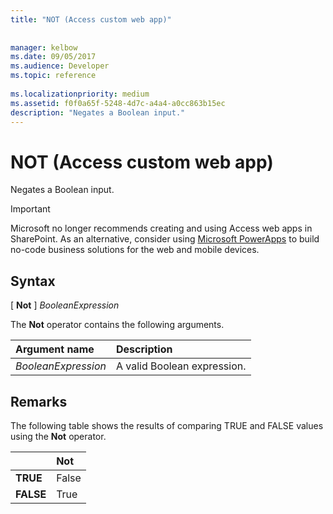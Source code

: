 ```yaml
---
title: "NOT (Access custom web app)"
 
 
manager: kelbow
ms.date: 09/05/2017
ms.audience: Developer
ms.topic: reference
  
ms.localizationpriority: medium
ms.assetid: f0f0a65f-5248-4d7c-a4a4-a0cc863b15ec
description: "Negates a Boolean input."
---
```


# NOT (Access custom web app)

Negates a Boolean input.
  
> [!IMPORTANT]
> Microsoft no longer recommends creating and using Access web apps in SharePoint. As an alternative, consider using [Microsoft PowerApps](https://powerapps.microsoft.com/) to build no-code business solutions for the web and mobile devices. 
  
## Syntax

[ **Not** ]  *BooleanExpression* 
  
The **Not** operator contains the following arguments. 
  
|**Argument name**|**Description**|
|:-----|:-----|
| *BooleanExpression*  <br/> |A valid Boolean expression. |
   
## Remarks

The following table shows the results of comparing TRUE and FALSE values using the **Not** operator. 
  
||**Not**|
|:-----|:-----|
|**TRUE** <br/> |False  <br/> |
|**FALSE** <br/> |True  <br/> |
   

